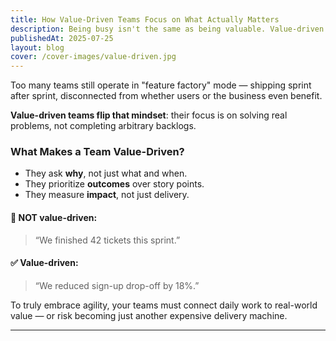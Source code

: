 ```yaml
---
title: How Value-Driven Teams Focus on What Actually Matters
description: Being busy isn't the same as being valuable. Value-driven teams measure outcomes, not output.
publishedAt: 2025-07-25
layout: blog
cover: /cover-images/value-driven.jpg
---
```


Too many teams still operate in "feature factory" mode — shipping sprint after sprint, disconnected from whether users or the business even benefit.

**Value-driven teams flip that mindset**: their focus is on solving real problems, not completing arbitrary backlogs.

### What Makes a Team Value-Driven?

- They ask **why**, not just what and when.
- They prioritize **outcomes** over story points.
- They measure **impact**, not just delivery.

#### 🚫 NOT value-driven:
> “We finished 42 tickets this sprint.”

#### ✅ Value-driven:
> “We reduced sign-up drop-off by 18%.”

To truly embrace agility, your teams must connect daily work to real-world value — or risk becoming just another expensive delivery machine.

---